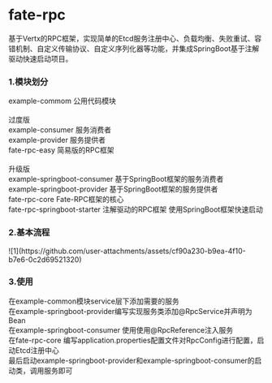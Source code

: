 # fate-rpc
基于Vertx的RPC框架，实现简单的Etcd服务注册中心、负载均衡、失败重试、容错机制、自定义传输协议、自定义序列化器等功能，并集成SpringBoot基于注解驱动快速启动项目。<br/>

<h3>1.模块划分</h3>
example-commom 公用代码模块<br/>
<br/>
过度版</br>
example-consumer 服务消费者<br/>
example-provider 服务提供者<br/>
fate-rpc-easy 简易版的RPC框架<br/>
<br/>
升级版</br>
example-springboot-consumer 基于SpringBoot框架的服务消费者<br/>
example-springboot-provider 基于SpringBoot框架的服务提供者<br/>
fate-rpc-core   Fate-RPC框架的核心<br/>
fate-rpc-springboot-starter 注解驱动的RPC框架 使用SpringBoot框架快速启动<br/>

<h3>2.基本流程</h3>
![1](https://github.com/user-attachments/assets/cf90a230-b9ea-4f10-b7e6-0c2d69521320)



<h3>3.使用</h3>
在example-common模块service层下添加需要的服务<br/>
在example-springboot-provider编写实现服务类添加@RpcService并声明为Bean<br/>
在example-springboot-consumer 使用使用@RpcReference注入服务<br/>
在fate-rpc-core 编写application.properties配置文件对RpcConfig进行配置，启动Etcd注册中心<br/>
最后启动example-springboot-provider和example-springboot-consumer的启动类，调用服务即可<br/>
